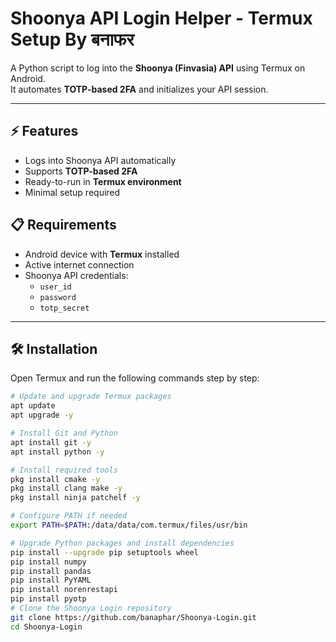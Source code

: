 # Shoonya API Login Helper - Termux Setup **By बनाफर**


A Python script to log into the **Shoonya (Finvasia) API** using Termux on Android.  
It automates **TOTP-based 2FA** and initializes your API session.

---

## ⚡ Features

- Logs into Shoonya API automatically  
- Supports **TOTP-based 2FA**  
- Ready-to-run in **Termux environment**  
- Minimal setup required  

## 📋 Requirements

- Android device with **Termux** installed  
- Active internet connection  
- Shoonya API credentials:  
  - `user_id`  
  - `password`  
  - `totp_secret`  

---

## 🛠️ Installation

Open Termux and run the following commands step by step:

```bash
# Update and upgrade Termux packages
apt update
apt upgrade -y

# Install Git and Python
apt install git -y
apt install python -y

# Install required tools
pkg install cmake -y
pkg install clang make -y
pkg install ninja patchelf -y

# Configure PATH if needed
export PATH=$PATH:/data/data/com.termux/files/usr/bin

# Upgrade Python packages and install dependencies
pip install --upgrade pip setuptools wheel
pip install numpy
pip install pandas
pip install PyYAML
pip install norenrestapi
pip install pyotp 
# Clone the Shoonya Login repository
git clone https://github.com/banaphar/Shoonya-Login.git
cd Shoonya-Login
